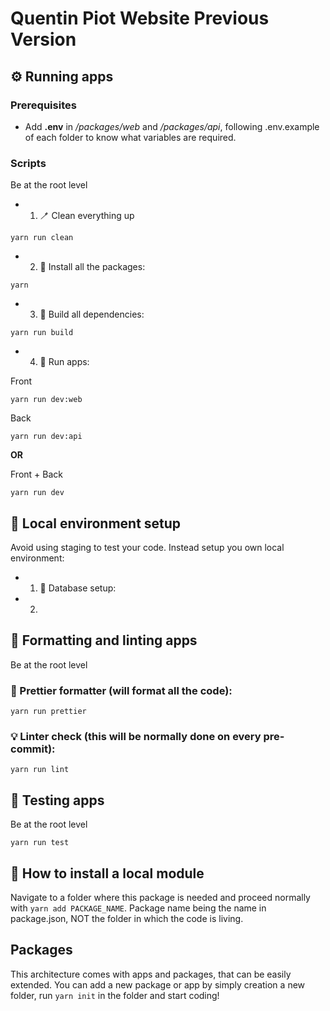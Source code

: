 
#  Quentin Piot Website Previous Version
## ⚙️ Running apps

### Prerequisites

* Add **.env** in _/packages/web_ and _/packages/api_, following .env.example of each folder to know what variables are required.

### Scripts

Be at the root level

* 1. 🪥 Clean everything up

```
yarn run clean
```

* 2. 🥪 Install all the packages:
```
yarn
``` 

* 3. 🧱 Build all dependencies:
```
yarn run build
```

* 4. 🏃 Run apps:

Front
```
yarn run dev:web
``` 
Back
```
yarn run dev:api
``` 

**OR**

Front + Back
```
yarn run dev
``` 

## 🏡 Local environment setup

Avoid using staging to test your code. Instead setup you own local environment:

* 1. 💽 Database  setup:


* 2. 
## 🧪 Formatting and linting apps

Be at the root level

### 🧾 Prettier formatter (will format all the code):

```
yarn run prettier
``` 

### 💡 Linter check (this will be normally done on every pre-commit):

```
yarn run lint
``` 

## 🧪 Testing apps

Be at the root level

```
yarn run test
``` 

## 🔌 How to install a local module

Navigate to a folder where this package is needed and proceed normally with `yarn add PACKAGE_NAME`. Package name being the name in package.json, NOT the folder in which the code is living.

## Packages

This architecture comes with apps and packages, that can be easily extended. You can add a new package or app by simply creation a new folder, run `yarn init` in the folder and start coding!

